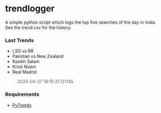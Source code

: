 # trendlogger
A simple python script which logs the top five searches of the day in India.<br>See the trend.csv for the history.<br>

<!-- Last Trends -->
### Last Trends
* LSG vs RR
* Pakistan vs New Zealand
* Rasikh Salam
* Kristi Noem
* Real Madrid
> 2024-04-27 18:15:31.121145

<!-- Requirements -->
### Requirements
* [PyTrends](https://github.com/dreyco676/pytrends)
